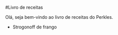 #Livro de receitas

Olá, seja bem-vindo ao livro de receitas do Perkles.

 - Strogonoff de frango
 
